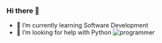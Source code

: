 ### Hi there 👋
- 🌱 I’m currently learning Software Development
- 🤔 I’m looking for help with Python
![programmer](https://user-images.githubusercontent.com/105016806/184881274-ba1eb438-83c1-4912-9f53-256cce6f8849.gif)

<!--
**SebastianChishiri/SebastianChishiri** is a ✨ _special_ ✨ repository because its `README.md` (this file) appears on your GitHub profile.

Here are some ideas to get you started:

- 🔭 I’m currently working on ...
- 🌱 I’m currently learning ...
- 👯 I’m looking to collaborate on ...
- 🤔 I’m looking for help with ...
- 💬 Ask me about ...
- 📫 How to reach me: ...
- 😄 Pronouns: ...
- ⚡ Fun fact: ...
-->
